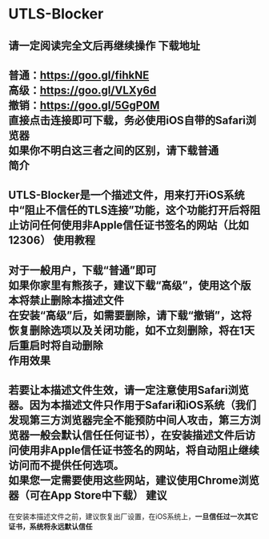 # UTLS-Blocker
**请一定阅读完全文后再继续操作**
下载地址
---
普通：https://goo.gl/fihkNE<br/>
高级：https://goo.gl/VLXy6d<br/>
撤销：https://goo.gl/5GgP0M<br/>
直接点击连接即可下载，**务必使用iOS自带的Safari浏览器**<br/>
如果你不明白这三者之间的区别，请下载普通<br/>
简介
--
UTLS-Blocker是一个描述文件，用来打开iOS系统中“阻止不信任的TLS连接”功能，这个功能打开后将阻止访问**任何使用非Apple信任证书签名的网站（比如12306）**
使用教程
---
对于一般用户，下载“普通”即可<br/>
如果你家里有熊孩子，建议下载“高级”，使用这个版本将**禁止删除本描述文件**<br/>
在安装“高级”后，如需要删除，请下载“撤销”，这将恢复删除选项以及关闭功能，如不立刻删除，将在1天后重启时将自动删除<br/>
作用效果
--
若要让本描述文件生效，请**一定注意使用Safari浏览器**。因为本描述文件**只作用于Safari和iOS系统**（我们发现第三方浏览器完全不能预防中间人攻击，**第三方浏览器一般会默认信任任何证书**），在安装描述文件后访问使用非Apple信任证书签名的网站，将自动阻止继续访问而不提供任何选项。<br/>
如果您一定需要使用这些网站，建议使用Chrome浏览器（可在App Store中下载）
建议
--
在安装本描述文件之前，建议恢复出厂设置，在iOS系统上，**一旦信任过一次其它证书，系统将永远默认信任**
